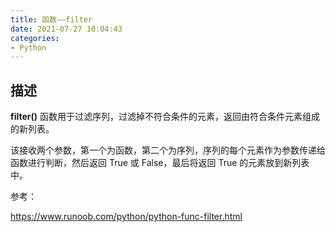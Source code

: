 ```yaml
---
title: 函数——filter
date: 2021-07-27 10:04:43
categories:
- Python
---
```



## 描述

**filter()** 函数用于过滤序列，过滤掉不符合条件的元素，返回由符合条件元素组成的新列表。

该接收两个参数，第一个为函数，第二个为序列，序列的每个元素作为参数传递给函数进行判断，然后返回 True 或 False，最后将返回 True 的元素放到新列表中。

参考：

https://www.runoob.com/python/python-func-filter.html